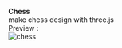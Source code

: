 <b> Chess </b> <br>
make chess design with three.js 
<br> Preview : <br>
![chess](https://user-images.githubusercontent.com/69044903/141073798-204d39e5-c3a9-4d20-872f-3d29b4acb1ee.png)
